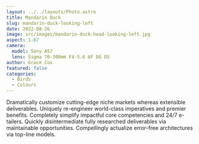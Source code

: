 ```yaml
---
layout: ../../layouts/Photo.astro
title: Mandarin Duck
slug: mandarin-duck-looking-left
date: 2022-08-26
image: src/images/mandarin-duck-head-looking-left.jpg
aspect: 1.67
camera:
  model: Sony A57
  lens: Sigma 70-300mm F4-5.6 AF DG OS
author: Grace Cox
featured: false
categories:
  - Birds
  - Colours
---
```


Dramatically customize cutting-edge niche markets whereas extensible deliverables. Uniquely re-engineer world-class imperatives and premier benefits. Completely simplify impactful core competencies and 24/7 e-tailers. Quickly disintermediate fully researched deliverables via maintainable opportunities. Compellingly actualize error-free architectures via top-line models.
